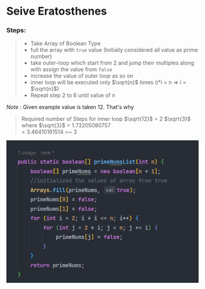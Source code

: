 # Seive Eratosthenes 
### Steps:
> - Take Array of Boolean Type
> - full the array with `true` value (Initially considered all value as prime number)
> - take outer-loop which start from 2 and jump their multiples along with assign the value from `false`
> - increase the value of outer loop as so on
> - inner loop will be executed only $\sqrt{n}$ times (i*i = n => i = $\sqrt{n}$)
> - Repeat step 2 to 6 until value of n 

*Note* : Given example value is taken 12. That's why     

> Required number of Steps for inner loop 
> $\sqrt{12}$ = 2 $\sqrt{3}$  where $\sqrt{3}$ = 1.73205080757   
> = 3.46410161514 
> =~ 3

![img.png](./img.png)

